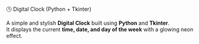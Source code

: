 🕒 Digital Clock (Python + Tkinter)

A simple and stylish **Digital Clock** built using **Python** and **Tkinter**.  
It displays the current **time, date, and day of the week** with a glowing neon effect.